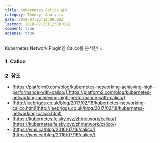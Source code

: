 ```yaml
---
title: Kubernetes Calico 분석
category: Theory, Analysis
date: 2018-07-25T12:00:00Z
lastmod: 2018-07-25T12:00:00Z
comment: true
adsense: true
---
```


Kubernetes Network Plugin인 Calico를 분석한다.

### 1. Calico

### 2. 참조

* [https://platform9.com/blog/kubernetes-networking-achieving-high-performance-with-calico/](https://platform9.com/blog/kubernetes-networking-achieving-high-performance-with-calico/)
* [http://leebriggs.co.uk/blog/2017/02/18/kubernetes-networking-calico.html](http://leebriggs.co.uk/blog/2017/02/18/kubernetes-networking-calico.html)
* [https://kubernetes.feisky.xyz/zh/network/calico/](https://kubernetes.feisky.xyz/zh/network/calico/)
* [https://jvns.ca/blog/2016/07/16/calico/](https://jvns.ca/blog/2016/07/16/calico/)

